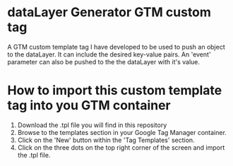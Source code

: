 # dataLayer Generator GTM custom tag

A GTM custom template tag I have developed to be used to push an object to the dataLayer. It can include the desired key-value pairs. An 'event' parameter can also be pushed to the the dataLayer with it's value.

# How to import this custom template tag into you GTM container

1. Download the .tpl file you will find in this repository
2. Browse to the templates section in your Google Tag Manager container. 
3. Click on the 'New' button within the 'Tag Templates' section.
4. Click on the three dots on the top right corner of the screen and import the .tpl file.
